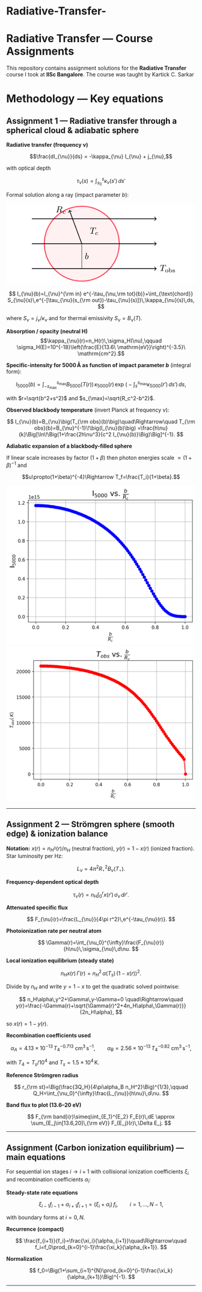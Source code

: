 # Radiative-Transfer-
# Radiative Transfer — Course Assignments

This repository contains assignment solutions for the **Radiative Transfer** course I took at **IISc Bangalore**.
The course was taught by Kartick C. Sarkar

# Methodology — Key equations 

## Assignment 1 — Radiative transfer through a spherical cloud & adiabatic sphere

**Radiative transfer (frequency ν)**  

$$\frac{dI_{\nu}}{ds} = -\kappa_{\nu} I_{\nu} + j_{\nu},$$

with optical depth

$$\tau_{\nu}(s)=\int_{s_0}^{s}\kappa_{\nu}(s')\,ds'$$

Formal solution along a ray (impact parameter $b$):

![Sphere](ass_2.png)

$$
I_{\nu}(b)=I_{\nu}^{\rm in} e^{-\tau_{\nu,\rm tot}(b)}+\int_{\text{chord}} S_{\nu}(s)\,e^{-[\tau_{\nu}(s_{\rm out})-\tau_{\nu}(s)]}\,\kappa_{\nu}(s)\,ds,
$$

where $S_{\nu}=j_{\nu}/\kappa_{\nu}$ and for thermal emissivity $S_{\nu}=B_{\nu}(T)$.

**Absorption / opacity (neutral H)**  
$$\kappa_{\nu}(r)=n_H(r)\,\sigma_H(\nu),\qquad \sigma_H(E)=10^{-18}\left(\frac{E}{13.6\ \mathrm{eV}}\right)^{-3.5}\ \mathrm{cm^2}.$$

**Specific-intensity for 5000 Å as function of impact parameter $b$** (integral form):

$$
I_{5000}(b)=\int_{-s_{\max}}^{s_{\max}} B_{5000}(T(r))\,\kappa_{5000}(r)\,\exp\!\Big(-\int_{s}^{s_{\max}}\kappa_{5000}(r')\,ds'\Big)\,ds,
$$

with $r=\sqrt{b^2+s^2}$ and $s_{\max}=\sqrt{R_c^2-b^2}$.

**Observed blackbody temperature** (invert Planck at frequency $\nu$):

$$
I_{\nu}(b)=B_{\nu}\big(T_{\rm obs}(b)\big)\quad\Rightarrow\quad
T_{\rm obs}(b)=B_{\nu}^{-1}\!\big(I_{\nu}(b)\big)
=\frac{h\nu}{k}\Big[\ln\!\Big(1+\frac{2h\nu^3}{c^2 I_{\nu}(b)}\Big)\Big]^{-1}.
$$

**Adiabatic expansion of a blackbody-filled sphere**  

If linear scale increases by factor $(1+\beta)$ then photon energies scale $\propto(1+\beta)^{-1}$ and

$$u\propto(1+\beta)^{-4}\Rightarrow T_f=\frac{T_i}{1+\beta}.$$

![Intensity variation](Intensity_variation.png)
![Temperature variation](Temperature_variation.png)

---

## Assignment 2 — Strömgren sphere (smooth edge) & ionization balance

**Notation:** $x(r)=n_{H^0}(r)/n_H$ (neutral fraction), $y(r)=1-x(r)$ (ionized fraction). Star luminosity per Hz:

$$L_{\nu}=4\pi^2 R_\star^2 B_{\nu}(T_\star).$$

**Frequency-dependent optical depth**

$$
\tau_{\nu}(r)=n_H\int_0^{r} x(r')\,\sigma_{\nu}\,dr'.
$$

**Attenuated specific flux**

$$
F_{\nu}(r)=\frac{L_{\nu}}{4\pi r^2}\,e^{-\tau_{\nu}(r)}.
$$

**Photoionization rate per neutral atom**

$$
\Gamma(r)=\int_{\nu_0}^{\infty}\frac{F_{\nu}(r)}{h\nu}\,\sigma_{\nu}\,d\nu.
$$

**Local ionization equilibrium (steady state)**

$$
n_H x(r)\,\Gamma(r)=n_H^2\,\alpha(T_s)\,(1-x(r))^2.
$$

Divide by $n_H$ and write $y=1-x$ to get the quadratic solved pointwise:

$$
n_H\alpha\,y^2+\Gamma\,y-\Gamma=0
\quad\Rightarrow\quad
y(r)=\frac{-\Gamma(r)+\sqrt{\Gamma(r)^2+4n_H\alpha\,\Gamma(r)}}{2n_H\alpha},
$$

so $x(r)=1-y(r)$.

**Recombination coefficients used**

$$
\alpha_A=4.13\times10^{-13}\,T_4^{-0.713}\ \mathrm{cm^3\,s^{-1}},\qquad
\alpha_B=2.56\times10^{-13}\,T_4^{-0.82}\ \mathrm{cm^3\,s^{-1}},
$$

with $T_4=T_s/10^4$ and $T_s=1.5\times10^4\,$K.

**Reference Strömgren radius**

$$
r_{\rm st}=\Big(\frac{3Q_H}{4\pi\alpha_B n_H^2}\Big)^{1/3},\qquad
Q_H=\int_{\nu_0}^{\infty}\frac{L_{\nu}}{h\nu}\,d\nu.
$$

**Band flux to plot (13.6–20 eV)**

$$
F_{\rm band}(r)\simeq\int_{E_1}^{E_2} F_E(r)\,dE \approx \sum_{E_j\in[13.6,20]\,{\rm eV}} F_{E_j}(r)\,\Delta E_j.
$$

---

## Assignment (Carbon ionization equilibrium) — main equations

For sequential ion stages $i\to i+1$ with collisional ionization coefficients $\xi_i$ and recombination coefficients $\alpha_i$:

**Steady-state rate equations**

$$
\xi_{i-1} f_{i-1} + \alpha_{i+1} f_{i+1} = (\xi_i+\alpha_i)\,f_i,\qquad i=1,\dots,N-1,
$$

with boundary forms at $i=0,N$.

**Recurrence (compact)**

$$
\frac{f_{i+1}}{f_i}=\frac{\xi_i}{\alpha_{i+1}}\quad\Rightarrow\quad
f_i=f_0\prod_{k=0}^{i-1}\frac{\xi_k}{\alpha_{k+1}}.
$$

**Normalization**

$$
f_0=\Big(1+\sum_{i=1}^{N}\prod_{k=0}^{i-1}\frac{\xi_k}{\alpha_{k+1}}\Big)^{-1}.
$$




---




    
